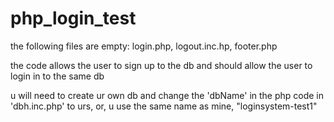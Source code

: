 # php_login_test

the following files are empty:
login.php,
logout.inc.hp,
footer.php

the code allows the user to sign up to the db and should allow the user to login in to the same db

u will need to create ur own db and change the 'dbName' in the php code in 'dbh.inc.php' to urs, or, u use the same name as mine, "loginsystem-test1"
